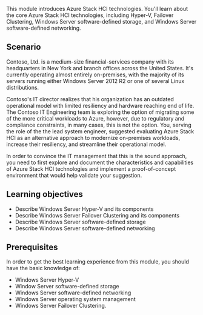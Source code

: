 This module introduces Azure Stack HCI technologies. You'll learn about the core Azure Stack HCI technologies, including Hyper-V, Failover Clustering, Windows Server software-defined storage, and Windows Server software-defined networking. 

## Scenario

Contoso, Ltd. is a medium-size financial-services company with its headquarters in New York and branch offices across the United States. It's currently operating almost entirely on-premises, with the majority of its servers running either Windows Server 2012 R2 or one of several Linux distributions. 

Contoso's IT director realizes that his organization has an outdated operational model with limited resiliency and hardware reaching end of life. The Contoso IT Engineering team is exploring the option of migrating some of the more critical workloads to Azure, however, due to regulatory and compliance constraints, in many cases, this is not the option. You, serving the role of the the lead system engineer, suggested evaluating Azure Stack HCI as an alternative approach to modernize on-premises workloads, increase their resiliency, and streamline their operational model. 

In order to convince the IT management that this is the sound approach, you need to first explore and document the characteristics and capabilities of Azure Stack HCI technologies and implement a proof-of-concept environment that would help validate your suggestion. 

## Learning objectives

- Describe Windows Server Hyper-V and its components
- Describe Windows Server Failover Clustering and its components
- Describe Windows Server software-defined storage
- Describe Windows Server software-defined networking

## Prerequisites

In order to get the best learning experience from this module, you should have the basic knowledge of:

- Windows Server Hyper-V
- Window Server software-defined storage
- Windows Server software-defined networking
- Windows Server operating system management
- Windows Server Failover Clustering.
